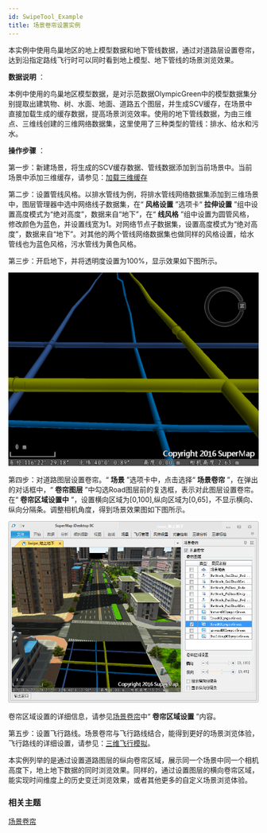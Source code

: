 ```yaml
---
id: SwipeTool_Example
title: 场景卷帘设置实例  
---  
```

本实例中使用鸟巢地区的地上模型数据和地下管线数据，通过对道路层设置卷帘，达到沿指定路线飞行时可以同时看到地上模型、地下管线的场景浏览效果。

**数据说明** ：

本例中使用的鸟巢地区模型数据，是对示范数据OlympicGreen中的模型数据集分别提取出建筑物、树、水面、地面、道路五个图层，并生成SCV缓存，在场景中直接加载生成的缓存数据，提高场景浏览效率。使用的地下管线数据，为由三维点、三维线创建的三维网络数据集，这里使用了三种类型的管线：排水、给水和污水。

**操作步骤** ：

第一步：新建场景，将生成的SCV缓存数据、管线数据添加到当前场景中。当前场景中添加三维缓存，请参见：[加载三维缓存](CacheButton)

第二步：设置管线风格。以排水管线为例，将排水管线网络数据集添加到三维场景中，图层管理器中选中网络线子数据集，在“ **风格设置** ”选项卡“
**拉伸设置** ”组中设置高度模式为“绝对高度”，数据来自“地下”，在“ **线风格**
”组中设置为圆管风格，修改颜色为蓝色，并设置线宽为1。对网络节点子数据集，设置高度模式为“绝对高度”，数据来自“地下”。对其他的两个管线网络数据集也做同样的风格设置，给水管线也为蓝色风格，污水管线为黄色风格。

第三步：开启地下，并将透明度设置为100%，显示效果如下图所示。  

![](img/SwipeExample0.png)  

  
第四步：对道路图层设置卷帘。“ **场景** ”选项卡中，点击选择“ **场景卷帘** ”，在弹出的对话框中，“ **卷帘图层**
”中勾选Road图层前的复选框，表示对此图层设置卷帘。在“ **卷帘区域设置中**
”，设置横向区域为[0,100],纵向区域为[0,65]，不显示横向、纵向分隔条。调整相机角度，得到场景效果图如下图所示。  
 
![](img/SwipeExample1.png)  
  
  
卷帘区域设置的详细信息，请参见[场景卷帘](SwipeTool)中“ **卷帘区域设置** ”内容。

第五步：设置飞行路线。场景卷帘与飞行路线结合，能得到更好的场景浏览体验，飞行路线的详细设置，请参见：[三维飞行模拟](../FlyManager/FlyManager)。

本实例列举的是通过设置道路图层的纵向卷帘区域，展示同一个场景中同一个相机高度下，地上地下数据的同时浏览效果。同样的，通过设置图层的横向卷帘区域，能实现时间维度上的历史变迁浏览效果，或者其他更多的自定义场景浏览体验。

###  相关主题

 [场景卷帘](SwipeTool)





